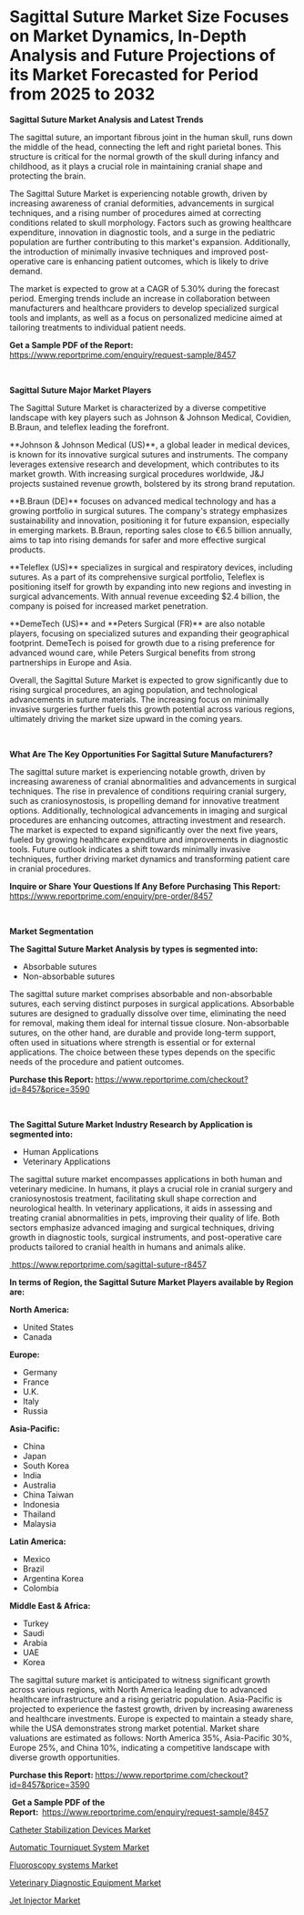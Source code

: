 <p><h1>Sagittal Suture Market Size Focuses on Market Dynamics, In-Depth Analysis and Future Projections of its Market Forecasted for Period from 2025 to 2032</h1></p><p><strong>Sagittal Suture Market Analysis and Latest Trends</strong></p>
<p><p>The sagittal suture, an important fibrous joint in the human skull, runs down the middle of the head, connecting the left and right parietal bones. This structure is critical for the normal growth of the skull during infancy and childhood, as it plays a crucial role in maintaining cranial shape and protecting the brain. </p><p>The Sagittal Suture Market is experiencing notable growth, driven by increasing awareness of cranial deformities, advancements in surgical techniques, and a rising number of procedures aimed at correcting conditions related to skull morphology. Factors such as growing healthcare expenditure, innovation in diagnostic tools, and a surge in the pediatric population are further contributing to this market's expansion. Additionally, the introduction of minimally invasive techniques and improved post-operative care is enhancing patient outcomes, which is likely to drive demand.</p><p>The market is expected to grow at a CAGR of 5.30% during the forecast period. Emerging trends include an increase in collaboration between manufacturers and healthcare providers to develop specialized surgical tools and implants, as well as a focus on personalized medicine aimed at tailoring treatments to individual patient needs.</p></p>
<p><strong>Get a Sample PDF of the Report:&nbsp;</strong> <a href="https://www.reportprime.com/enquiry/request-sample/8457?utm_campaign=37&utm_medium=2&utm_source=Github&utm_content=ia&utm_term=19032025&utm_id=sagittal-suture">https://www.reportprime.com/enquiry/request-sample/8457</a></p>
<p>&nbsp;</p>
<p><strong>Sagittal Suture Major Market Players</strong></p>
<p><p>The Sagittal Suture Market is characterized by a diverse competitive landscape with key players such as Johnson & Johnson Medical, Covidien, B.Braun, and teleflex leading the forefront.</p><p>**Johnson & Johnson Medical (US)**, a global leader in medical devices, is known for its innovative surgical sutures and instruments. The company leverages extensive research and development, which contributes to its market growth. With increasing surgical procedures worldwide, J&J projects sustained revenue growth, bolstered by its strong brand reputation.</p><p>**B.Braun (DE)** focuses on advanced medical technology and has a growing portfolio in surgical sutures. The company's strategy emphasizes sustainability and innovation, positioning it for future expansion, especially in emerging markets. B.Braun, reporting sales close to €6.5 billion annually, aims to tap into rising demands for safer and more effective surgical products.</p><p>**Teleflex (US)** specializes in surgical and respiratory devices, including sutures. As a part of its comprehensive surgical portfolio, Teleflex is positioning itself for growth by expanding into new regions and investing in surgical advancements. With annual revenue exceeding $2.4 billion, the company is poised for increased market penetration.</p><p>**DemeTech (US)** and **Peters Surgical (FR)** are also notable players, focusing on specialized sutures and expanding their geographical footprint. DemeTech is poised for growth due to a rising preference for advanced wound care, while Peters Surgical benefits from strong partnerships in Europe and Asia.</p><p>Overall, the Sagittal Suture Market is expected to grow significantly due to rising surgical procedures, an aging population, and technological advancements in suture materials. The increasing focus on minimally invasive surgeries further fuels this growth potential across various regions, ultimately driving the market size upward in the coming years.</p></p>
<p>&nbsp;</p>
<p><strong>What Are The Key Opportunities For Sagittal Suture Manufacturers?</strong></p>
<p><p>The sagittal suture market is experiencing notable growth, driven by increasing awareness of cranial abnormalities and advancements in surgical techniques. The rise in prevalence of conditions requiring cranial surgery, such as craniosynostosis, is propelling demand for innovative treatment options. Additionally, technological advancements in imaging and surgical procedures are enhancing outcomes, attracting investment and research. The market is expected to expand significantly over the next five years, fueled by growing healthcare expenditure and improvements in diagnostic tools. Future outlook indicates a shift towards minimally invasive techniques, further driving market dynamics and transforming patient care in cranial procedures.</p></p>
<p><strong>Inquire or Share Your Questions If Any Before Purchasing This Report:</strong> <a href="https://www.reportprime.com/enquiry/pre-order/8457?utm_campaign=37&utm_medium=2&utm_source=Github&utm_content=ia&utm_term=19032025&utm_id=sagittal-suture">https://www.reportprime.com/enquiry/pre-order/8457</a></p>
<p>&nbsp;</p>
<p><strong>Market Segmentation</strong></p>
<p><strong>The Sagittal Suture Market Analysis by types is segmented into:</strong></p>
<p><ul><li>Absorbable sutures</li><li>Non-absorbable sutures</li></ul></p>
<p><p>The sagittal suture market comprises absorbable and non-absorbable sutures, each serving distinct purposes in surgical applications. Absorbable sutures are designed to gradually dissolve over time, eliminating the need for removal, making them ideal for internal tissue closure. Non-absorbable sutures, on the other hand, are durable and provide long-term support, often used in situations where strength is essential or for external applications. The choice between these types depends on the specific needs of the procedure and patient outcomes.</p></p>
<p><strong>Purchase this Report:&nbsp;</strong><a href="https://www.reportprime.com/checkout?id=8457&price=3590&utm_campaign=37&utm_medium=2&utm_source=Github&utm_content=ia&utm_term=19032025&utm_id=sagittal-suture">https://www.reportprime.com/checkout?id=8457&price=3590</a></p>
<p>&nbsp;</p>
<p><strong>The Sagittal Suture Market Industry Research by Application is segmented into:</strong></p>
<p><ul><li>Human Applications</li><li>Veterinary Applications</li></ul></p>
<p><p>The sagittal suture market encompasses applications in both human and veterinary medicine. In humans, it plays a crucial role in cranial surgery and craniosynostosis treatment, facilitating skull shape correction and neurological health. In veterinary applications, it aids in assessing and treating cranial abnormalities in pets, improving their quality of life. Both sectors emphasize advanced imaging and surgical techniques, driving growth in diagnostic tools, surgical instruments, and post-operative care products tailored to cranial health in humans and animals alike.</p></p>
<p><a href="https://www.reportprime.com/sagittal-suture-r8457?utm_campaign=37&utm_medium=2&utm_source=Github&utm_content=ia&utm_term=19032025&utm_id=sagittal-suture">&nbsp;https://www.reportprime.com/sagittal-suture-r8457</a></p>
<p><strong>In terms of Region, the Sagittal Suture Market Players available by Region are:</strong></p>
<p>
    <p> <strong> North America: </strong>
        <ul>
            <li>United States</li>
            <li>Canada</li>
        </ul>
        </p> 
    <p> <strong> Europe: </strong>
        <ul>
            <li>Germany</li>
            <li>France</li>
            <li>U.K.</li>
            <li>Italy</li>
            <li>Russia</li>
        </ul>
        </p> 
    <p> <strong> Asia-Pacific: </strong>
        <ul>
            <li>China</li>
            <li>Japan</li>
            <li>South Korea</li>
            <li>India</li>
            <li>Australia</li>
            <li>China Taiwan</li>
            <li>Indonesia</li>
            <li>Thailand</li>
            <li>Malaysia</li>
        </ul>
        </p> 
    <p> <strong> Latin America: </strong>
        <ul>
            <li>Mexico</li>
            <li>Brazil</li>
            <li>Argentina Korea</li>
            <li>Colombia</li>
        </ul>
        </p> 
    <p> <strong> Middle East & Africa: </strong>
        <ul>
            <li>Turkey</li>
            <li>Saudi</li>
            <li>Arabia</li>
            <li>UAE</li>
            <li>Korea</li>
        </ul>
    </p>
    </p>
<p><p>The sagittal suture market is anticipated to witness significant growth across various regions, with North America leading due to advanced healthcare infrastructure and a rising geriatric population. Asia-Pacific is projected to experience the fastest growth, driven by increasing awareness and healthcare investments. Europe is expected to maintain a steady share, while the USA demonstrates strong market potential. Market share valuations are estimated as follows: North America 35%, Asia-Pacific 30%, Europe 25%, and China 10%, indicating a competitive landscape with diverse growth opportunities.</p></p>
<p><strong>Purchase this Report: </strong><a href="https://www.reportprime.com/checkout?id=8457&price=3590&utm_campaign=37&utm_medium=2&utm_source=Github&utm_content=ia&utm_term=19032025&utm_id=sagittal-suture">https://www.reportprime.com/checkout?id=8457&price=3590</a></p>
<p>&nbsp;<strong>Get a Sample PDF of the Report:&nbsp;&nbsp;</strong><a href="https://www.reportprime.com/enquiry/request-sample/8457?utm_campaign=37&utm_medium=2&utm_source=Github&utm_content=ia&utm_term=19032025&utm_id=sagittal-suture">https://www.reportprime.com/enquiry/request-sample/8457</a></p>
<p><strong></strong></p>
<p><p><a href="https://github.com/vitrilaoire/Market-Research-Report-List-1/blob/main/catheter-stabilization-devices-market.md?utm_campaign=37&utm_medium=2&utm_source=Github&utm_content=ia&utm_term=19032025&utm_id=sagittal-suture">Catheter Stabilization Devices Market</a></p><p><a href="https://github.com/ovtkosle/Market-Research-Report-List-1/blob/main/automatic-tourniquet-system-market.md?utm_campaign=37&utm_medium=2&utm_source=Github&utm_content=ia&utm_term=19032025&utm_id=sagittal-suture">Automatic Tourniquet System Market</a></p><p><a href="https://github.com/ngozudapshi/Market-Research-Report-List-1/blob/main/fluoroscopy-systems-market.md?utm_campaign=37&utm_medium=2&utm_source=Github&utm_content=ia&utm_term=19032025&utm_id=sagittal-suture">Fluoroscopy systems Market</a></p><p><a href="https://github.com/nabadeneme/Market-Research-Report-List-1/blob/main/veterinary-diagnostic-equipment-market.md?utm_campaign=37&utm_medium=2&utm_source=Github&utm_content=ia&utm_term=19032025&utm_id=sagittal-suture">Veterinary Diagnostic Equipment Market</a></p><p><a href="https://github.com/clemmheisefy/Market-Research-Report-List-1/blob/main/jet-injector-market.md?utm_campaign=37&utm_medium=2&utm_source=Github&utm_content=ia&utm_term=19032025&utm_id=sagittal-suture">Jet Injector Market</a></p></p>